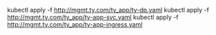 kubectl apply -f http://mgmt.ty.com/ty_app/ty-dp.yaml
kubectl apply -f http://mgmt.ty.com/ty_app/ty-app-svc.yaml
kubectl apply -f http://mgmt.ty.com/ty_app/ty-app-ingress.yaml

